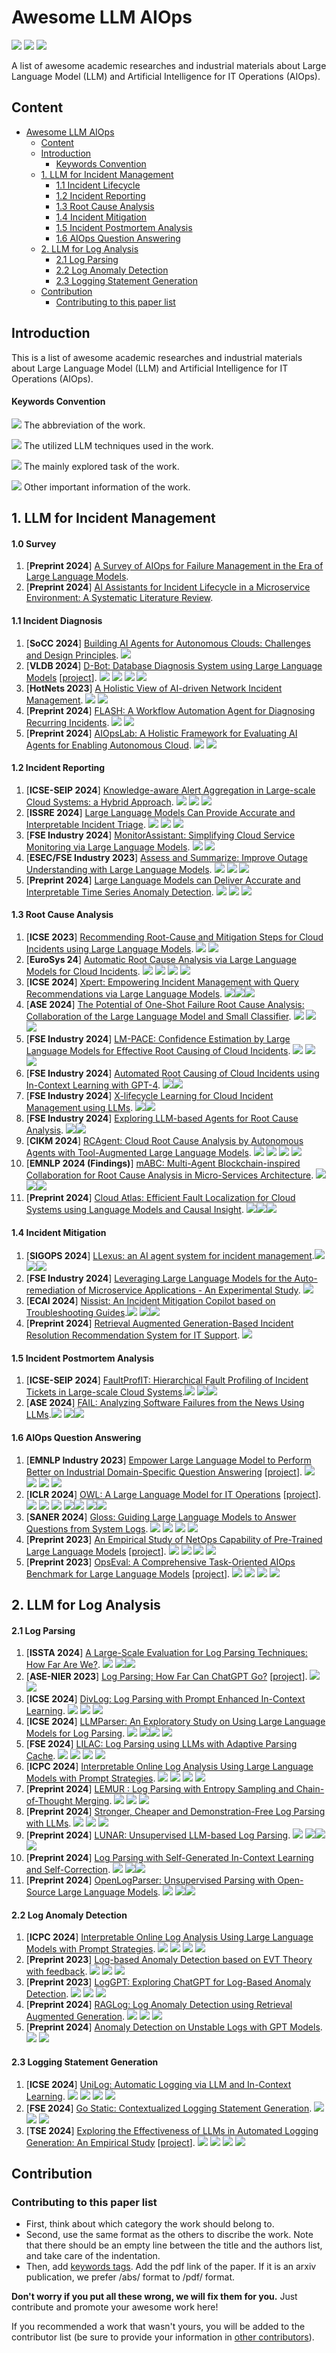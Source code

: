 # Awesome LLM AIOps
![](https://img.shields.io/github/last-commit/Jun-jie-Huang/awesome-LLM-AIOps?color=blue) ![](https://img.shields.io/badge/PaperNumber-53-brightgreen) ![](https://img.shields.io/badge/PRs-Welcome-red) 


A list of awesome academic researches and industrial materials about Large Language Model (LLM) and Artificial Intelligence for IT Operations (AIOps).

## Content

- [Awesome LLM AIOps](#awesome-llm-aiops)
  * [Content](#content)
  * [Introduction](#introduction)
      - [Keywords Convention](#keywords-convention)
  * [1. LLM for Incident Management](#1-llm-for-incident-management)
      - [1.1 Incident Lifecycle](#11-incident-lifecycle)
      - [1.2 Incident Reporting](#12-incident-reporting)
      - [1.3 Root Cause Analysis](#13-root-cause-analysis)
      - [1.4 Incident Mitigation](#14-incident-mitigation)
      - [1.5 Incident Postmortem Analysis](#15-incident-postmortem-analysis)
      - [1.6 AIOps Question Answering](#16-aiops-question-answering)
  * [2. LLM for Log Analysis](#2-llm-for-log-analysis)
      - [2.1 Log Parsing](#21-log-parsing)
      - [2.2 Log Anomaly Detection](#22-log-anomaly-detection)
      - [2.3 Logging Statement Generation](#23-logging-statement-generation)
  * [Contribution](#contribution)
    + [Contributing to this paper list](#contributing-to-this-paper-list)

## Introduction

This is a list of awesome academic researches and industrial materials about Large Language Model (LLM) and Artificial Intelligence for IT Operations (AIOps).

#### Keywords Convention

![](https://img.shields.io/badge/ChatGPT-blue) The abbreviation of the work.

![](https://img.shields.io/badge/Prompting-red) The utilized LLM techniques used in the work.

![](https://img.shields.io/badge/Root_Cause_Analysis-brown) The mainly explored task of the work.

![](https://img.shields.io/badge/Other-green) Other important information of the work.

## 1. LLM for Incident Management

#### 1.0 Survey

1. [**Preprint 2024**] [A Survey of AIOps for Failure Management in the Era of Large Language Models](https://arxiv.org/pdf/2406.11213).
2. [**Preprint 2024**] [AI Assistants for Incident Lifecycle in a Microservice Environment: A Systematic Literature Review](https://arxiv.org/pdf/2410.04334).

#### 1.1 Incident Diagnosis

1. [**SoCC 2024**] [Building AI Agents for Autonomous Clouds: Challenges and Design Principles](https://arxiv.org/pdf/2407.12165). ![](https://img.shields.io/badge/Vision_Paper-green)
2. [**VLDB 2024**] [D-Bot: Database Diagnosis System using Large Language Models](https://arxiv.org/pdf/2312.01454.pdf) [[project](https://github.com/TsinghuaDatabaseGroup/DB-GPT)]. ![](https://img.shields.io/badge/D_Bot-blue) ![](https://img.shields.io/badge/Prompting(Tree_of_Thought)-red) ![](https://img.shields.io/badge/System-green) ![](https://img.shields.io/badge/DB_Administor-brown)
3. [**HotNets 2023**] [A Holistic View of AI-driven Network Incident Management](https://www.microsoft.com/en-us/research/uploads/prod/2023/09/LLM4IcMs___HotNets__23-6.pdf). ![](https://img.shields.io/badge/Incident_Lifecycle-brown) ![](https://img.shields.io/badge/Analysis-green)
4. [**Preprint 2024**] [FLASH: A Workflow Automation Agent for Diagnosing Recurring Incidents](https://www.microsoft.com/en-us/research/uploads/prod/2024/10/FLASH_Paper.pdf). ![](https://img.shields.io/badge/FLASH-blue) ![](https://img.shields.io/badge/Incident_Diagnosis-brown)
5. [**Preprint 2024**] [AIOpsLab: A Holistic Framework for Evaluating AI Agents for Enabling Autonomous Cloud](https://www.microsoft.com/en-us/research/uploads/prod/2024/10/AIOpsLab-6705feab5dcdb.pdf). ![](https://img.shields.io/badge/AIOpsLab-blue) ![](https://img.shields.io/badge/Benchmark-brown)

#### 1.2 Incident Reporting

1. [**ICSE-SEIP 2024**] [Knowledge-aware Alert Aggregation in Large-scale Cloud Systems: a Hybrid Approach](https://arxiv.org/pdf/2403.06485.pdf). ![](https://img.shields.io/badge/COLA-blue) ![](https://img.shields.io/badge/Prompting-red) ![](https://img.shields.io/badge/Alert_Aggregation-brown)
2. [**ISSRE 2024**] [Large Language Models Can Provide Accurate and Interpretable Incident Triage](https://www.microsoft.com/en-us/research/uploads/prod/2024/08/ISSRE24_LLM4triage.pdf). ![](https://img.shields.io/badge/COMET-blue) ![](https://img.shields.io/badge/Prompting-red) ![](https://img.shields.io/badge/Incident_Triage-brown)
3. [**FSE Industry 2024**] [MonitorAssistant: Simplifying Cloud Service Monitoring via Large Language Models](https://netman.aiops.org/wp-content/uploads/2024/07/MonitorAssistant_CameraReady-v1.5_submitted.pdf). ![](https://img.shields.io/badge/MonitorAssistant-blue) ![](https://img.shields.io/badge/Anomaly_Detection-brown)
4. [**ESEC/FSE Industry 2023**] [Assess and Summarize: Improve Outage Understanding with Large Language Models](https://arxiv.org/pdf/2305.18084). ![](https://img.shields.io/badge/Oasis-blue) ![](https://img.shields.io/badge/Finetuning-red) ![](https://img.shields.io/badge/Outage_Summarization-brown)
5. [**Preprint 2024**] [Large Language Models can Deliver Accurate and Interpretable Time Series Anomaly Detection](https://arxiv.org/pdf/2405.15370v1). ![](https://img.shields.io/badge/LLMAD-blue) ![](https://img.shields.io/badge/Prompting(CoT)-red) ![](https://img.shields.io/badge/Anomaly_Detection-brown)

#### 1.3 Root Cause Analysis

1. [**ICSE 2023**] [Recommending Root-Cause and Mitigation Steps for Cloud Incidents using Large Language Models](https://arxiv.org/pdf/2301.03797.pdf). ![](https://img.shields.io/badge/Finetuning-red) ![](https://img.shields.io/badge/Root_Cause_Generation-brown)
2. [**EuroSys 24**] [Automatic Root Cause Analysis via Large Language Models for Cloud Incidents](https://arxiv.org/pdf/2305.15778.pdf). ![](https://img.shields.io/badge/RCACopilot-blue) ![](https://img.shields.io/badge/Prompting(CoT)-red) ![](https://img.shields.io/badge/System-green) ![](https://img.shields.io/badge/RCA_Classification-brown)
3. [**ICSE 2024**] [Xpert: Empowering Incident Management with Query Recommendations via Large Language Models](https://arxiv.org/pdf/2312.11988). ![](https://img.shields.io/badge/Xpert-blue)![](https://img.shields.io/badge/Prompting-red)![](https://img.shields.io/badge/Diagnosis_Query_Generation-brown)
4. [**ASE 2024**] [The Potential of One-Shot Failure Root Cause Analysis: Collaboration of the Large Language Model and Small Classifier](https://dl.acm.org/doi/10.1145/3691620.3695475). ![](https://img.shields.io/badge/LasRCA-blue) ![](https://img.shields.io/badge/Prompting-red) ![](https://img.shields.io/badge/Fault_Classification-brown)
5. [**FSE Industry 2024**] [LM-PACE: Confidence Estimation by Large Language Models for Effective Root Causing of Cloud Incidents](https://arxiv.org/pdf/2309.05833.pdf). ![](https://img.shields.io/badge/PACE_LM-blue) ![](https://img.shields.io/badge/Prompting(ICL)-red) ![](https://img.shields.io/badge/RCA_Confidence_Estimation-brown)
6. [**FSE Industry 2024**] [Automated Root Causing of Cloud Incidents using In-Context Learning with GPT-4](https://arxiv.org/pdf/2401.13810v1.pdf). ![](https://img.shields.io/badge/Prompting(ICL)-red)![](https://img.shields.io/badge/Root_Cause_Generation-brown)
7. [**FSE Industry 2024**] [X-lifecycle Learning for Cloud Incident Management using LLMs](https://arxiv.org/pdf/2404.03662). ![](https://img.shields.io/badge/Prompting(ICL)-red)![](https://img.shields.io/badge/Root_Cause_Generation-brown)
8. [**FSE Industry 2024**] [Exploring LLM-based Agents for Root Cause Analysis](https://arxiv.org/pdf/2403.04123). ![](https://img.shields.io/badge/Agent-red)![](https://img.shields.io/badge/Root_Cause_Generation-brown)
9. [**CIKM 2024**] [RCAgent: Cloud Root Cause Analysis by Autonomous Agents with Tool-Augmented Large Language Models](https://arxiv.org/pdf/2310.16340.pdf). ![](https://img.shields.io/badge/RCAgent-blue) ![](https://img.shields.io/badge/LLM_Agent-red) ![](https://img.shields.io/badge/System-green) ![](https://img.shields.io/badge/Root_Cause_Generation-brown)
10. [**EMNLP 2024 (Findings)**] [mABC: Multi-Agent Blockchain-inspired Collaboration for Root Cause Analysis in Micro-Services Architecture](https://arxiv.org/pdf/2404.12135). ![](https://img.shields.io/badge/mABC-blue)![](https://img.shields.io/badge/Agent-red)![](https://img.shields.io/badge/Root_Cause_Localization-brown)
11. [**Preprint 2024**] [Cloud Atlas: Efficient Fault Localization for Cloud Systems using Language Models and Causal Insight](https://arxiv.org/pdf/2407.08694). ![](https://img.shields.io/badge/Atlas-blue)![](https://img.shields.io/badge/Agent-red)![](https://img.shields.io/badge/Fault_Localization-brown)

#### 1.4 Incident Mitigation

1. [**SIGOPS 2024**] [LLexus: an AI agent system for incident management](https://www.microsoft.com/en-us/research/publication/llexus-an-ai-agent-system-for-incident-management/).![](https://img.shields.io/badge/LLexus-blue) ![](https://img.shields.io/badge/Agent-red)![](https://img.shields.io/badge/Mitigation_Generation-brown)
2. [**FSE Industry 2024**] [Leveraging Large Language Models for the Auto-remediation of Microservice Applications - An Experimental Study](https://dl.acm.org/doi/pdf/10.1145/3663529.3663855).  ![](https://img.shields.io/badge/Mitigation_Action_Generation-brown)
3. [**ECAI 2024**] [Nissist: An Incident Mitigation Copilot based on Troubleshooting Guides](https://arxiv.org/pdf/2402.17531).![](https://img.shields.io/badge/Nissist-blue) ![](https://img.shields.io/badge/Agent-red)![](https://img.shields.io/badge/Mitigation_Action_Generation-brown)
4. [**Preprint 2024**] [Retrieval Augmented Generation-Based Incident Resolution Recommendation System for IT Support](https://arxiv.org/pdf/2409.13707).  ![](https://img.shields.io/badge/Mitigation_Action_Generation-brown)

#### 1.5 Incident Postmortem Analysis

1. [**ICSE-SEIP 2024**] [FaultProfIT: Hierarchical Fault Profiling of Incident Tickets in Large-scale Cloud Systems](https://dl.acm.org/doi/pdf/10.1145/3639477.3639754).![](https://img.shields.io/badge/FaultProfIT-blue) ![](https://img.shields.io/badge/Finetuning-red)![](https://img.shields.io/badge/Fault_Profiling-brown)
2. [**ASE 2024**] [FAIL: Analyzing Software Failures from the News Using LLMs](https://arxiv.org/pdf/2406.08221).![](https://img.shields.io/badge/FAIL-blue) ![](https://img.shields.io/badge/Prompting-red)![](https://img.shields.io/badge/Failure_Analysis-brown)

#### 1.6 AIOps Question Answering

1. [**EMNLP Industry 2023**] [Empower Large Language Model to Perform Better on Industrial Domain-Specific Question Answering](https://aclanthology.org/2023.emnlp-industry.29.pdf) [[project](https://github.com/ModelInteraction/MSQA)]. ![](https://img.shields.io/badge/MSQA-blue) ![](https://img.shields.io/badge/Instrcuction_Tuning-red) ![](https://img.shields.io/badge/QuestionAnswering-brown) ![](https://img.shields.io/badge/Benchmark-green)
2. [**ICLR 2024**] [OWL: A Large Language Model for IT Operations](https://openreview.net/pdf?id=SZOQ9RKYJu) [[project](https://github.com/HC-Guo/Owl)]. ![](https://img.shields.io/badge/OWL-blue) ![](https://img.shields.io/badge/Instrcuction_Tuning-red) ![](https://img.shields.io/badge/LogAD-brown) ![](https://img.shields.io/badge/Log_Parsing-brown)![](https://img.shields.io/badge/QuestionAnswering-brown) ![](https://img.shields.io/badge/Domain_LLM-green)![](https://img.shields.io/badge/Benchmark-green)
3. [**SANER 2024**] [Gloss: Guiding Large Language Models to Answer Questions from System Logs](https://ieeexplore.ieee.org/abstract/document/10589781). ![](https://img.shields.io/badge/Gloss-blue) ![](https://img.shields.io/badge/Data_Synthesis-red) ![](https://img.shields.io/badge/QuestionAnswering-brown) ![](https://img.shields.io/badge/Benchmark-green)
4. [**Preprint 2023**] [An Empirical Study of NetOps Capability of Pre-Trained Large Language Models](https://arxiv.org/pdf/2309.05557.pdf) [[project](https://huggingface.co/datasets/NASP/neteval-exam)]. ![](https://img.shields.io/badge/NetEval-blue) ![](https://img.shields.io/badge/Prompting-red) ![](https://img.shields.io/badge/QuestionAnswering-brown) ![](https://img.shields.io/badge/Benchmark-green)
5. [**Preprint 2023**] [OpsEval: A Comprehensive Task-Oriented AIOps Benchmark for Large Language Models](https://arxiv.org/pdf/2310.07637.pdf) [[project](https://opseval.cstcloud.cn/content/home#home)]. ![](https://img.shields.io/badge/OpsEval-blue) ![](https://img.shields.io/badge/Prompting-red) ![](https://img.shields.io/badge/QuestionAnswering-brown) ![](https://img.shields.io/badge/Benchmark-green)

## 2. LLM for Log Analysis

#### 2.1 Log Parsing

1. [**ISSTA 2024**] [A Large-Scale Evaluation for Log Parsing Techniques: How Far Are We?](https://arxiv.org/pdf/2308.10828). ![](https://img.shields.io/badge/LogHub2.0-blue) ![](https://img.shields.io/badge/Benchmark-green)![](https://img.shields.io/badge/Log_Parsing-brown)
2. [**ASE-NIER 2023**] [Log Parsing: How Far Can ChatGPT Go?](https://arxiv.org/pdf/2306.01590.pdf) [[project](https://github.com/LogIntelligence/log-analytics-chatgpt)]. ![](https://img.shields.io/badge/Prompting-red) ![](https://img.shields.io/badge/Log_Parsing-brown)
3. [**ICSE 2024**] [DivLog: Log Parsing with Prompt Enhanced In-Context Learning](https://arxiv.org/pdf/2307.09950.pdf). ![](https://img.shields.io/badge/DivLog-blue) ![](https://img.shields.io/badge/Prompting-red) ![](https://img.shields.io/badge/Log_Parsing-brown)
4. [**ICSE 2024**] [LLMParser: An Exploratory Study on Using Large Language Models for Log Parsing](https://arxiv.org/pdf/2404.18001). ![](https://img.shields.io/badge/LLMParser-blue) ![](https://img.shields.io/badge/Prompting-red)![](https://img.shields.io/badge/Finetuning-red) ![](https://img.shields.io/badge/Log_Parsing-brown)
5. [**FSE 2024**] [LILAC: Log Parsing using LLMs with Adaptive Parsing Cache](https://arxiv.org/pdf/2310.01796.pdf). ![](https://img.shields.io/badge/LILAC-blue) ![](https://img.shields.io/badge/Prompting(ICL)-red) ![](https://img.shields.io/badge/Cache-red) ![](https://img.shields.io/badge/Log_Parsing-brown)
6. [**ICPC 2024**] [Interpretable Online Log Analysis Using Large Language Models with Prompt Strategies](https://arxiv.org/pdf/2308.07610.pdf). ![](https://img.shields.io/badge/LogPrompt-blue) ![](https://img.shields.io/badge/Prompting-red) ![](https://img.shields.io/badge/LogAD-brown) ![](https://img.shields.io/badge/Log_Parsing-brown)
7. [**Preprint 2024**] [LEMUR : Log Parsing with Entropy Sampling and Chain-of-Thought Merging](https://arxiv.org/pdf/2402.18205.pdf). ![](https://img.shields.io/badge/LEMUR-blue) ![](https://img.shields.io/badge/Prompting(CoT)-red) ![](https://img.shields.io/badge/LogParsing-brown)
8. [**Preprint 2024**] [Stronger, Cheaper and Demonstration-Free Log Parsing with LLMs](https://arxiv.org/pdf/2406.06156). ![](https://img.shields.io/badge/LogBatcher-blue) ![](https://img.shields.io/badge/Prompting-red) ![](https://img.shields.io/badge/Log_Parsing-brown)
9. [**Preprint 2024**] [LUNAR: Unsupervised LLM-based Log Parsing](https://arxiv.org/pdf/2406.07174). ![](https://img.shields.io/badge/LUNAR-blue) ![](https://img.shields.io/badge/Prompting-red)![](https://img.shields.io/badge/LRU-red) ![](https://img.shields.io/badge/Log_Parsing-brown)
10. [**Preprint 2024**] [Log Parsing with Self-Generated In-Context Learning and Self-Correction](https://arxiv.org/pdf/2406.03376). ![](https://img.shields.io/badge/AdaParser-blue) ![](https://img.shields.io/badge/Prompting-red)![](https://img.shields.io/badge/Log_Parsing-brown)
11. [**Preprint 2024**] [OpenLogParser: Unsupervised Parsing with Open-Source Large Language Models](https://www.arxiv.org/pdf/2408.01585). ![](https://img.shields.io/badge/OpenLogParser-blue) ![](https://img.shields.io/badge/Prompting-red)![](https://img.shields.io/badge/Log_Parsing-brown)

#### 2.2 Log Anomaly Detection

1. [**ICPC 2024**] [Interpretable Online Log Analysis Using Large Language Models with Prompt Strategies](https://arxiv.org/pdf/2308.07610.pdf). ![](https://img.shields.io/badge/LogPrompt-blue) ![](https://img.shields.io/badge/Prompting-red) ![](https://img.shields.io/badge/LogAD-brown) ![](https://img.shields.io/badge/Log_Parsing-brown)
2. [**Preprint 2023**] [Log-based Anomaly Detection based on EVT Theory with feedback](https://arxiv.org/pdf/2306.05032.pdf). ![](https://img.shields.io/badge/ScaleAD-blue) ![](https://img.shields.io/badge/Prompting-red) ![](https://img.shields.io/badge/LogAD-brown)
3. [**Preprint 2023**] [LogGPT: Exploring ChatGPT for Log-Based Anomaly Detection](https://arxiv.org/pdf/2309.01189.pdf). ![](https://img.shields.io/badge/LogGPT-blue) ![](https://img.shields.io/badge/Prompting-red) ![](https://img.shields.io/badge/LogAD-brown)
4. [**Preprint 2024**] [RAGLog: Log Anomaly Detection using Retrieval Augmented Generation](https://arxiv.org/pdf/2311.05261.pdf). ![](https://img.shields.io/badge/RAGLog-blue) ![](https://img.shields.io/badge/Prompting(RAG)-red) ![](https://img.shields.io/badge/LogAD-brown)
5. [**Preprint 2024**] [Anomaly Detection on Unstable Logs with GPT Models](https://arxiv.org/pdf/2406.07467).  ![](https://img.shields.io/badge/Finetuning-red) ![](https://img.shields.io/badge/LogAD-brown)

#### 2.3 Logging Statement Generation

1. [**ICSE 2024**] [UniLog: Automatic Logging via LLM and In-Context Learning](https://www.computer.org/csdl/proceedings-article/icse/2024/021700a129/1RLIWpCelqg). ![](https://img.shields.io/badge/UniLog-blue) ![](https://img.shields.io/badge/Prompting(ICL)-red) ![](https://img.shields.io/badge/Cache-red) ![](https://img.shields.io/badge/Logging_Statement_Generation-brown)
2. [**FSE 2024**] [Go Static: Contextualized Logging Statement Generation](https://arxiv.org/pdf/2402.12958.pdf). ![](https://img.shields.io/badge/SCLogger-blue) ![](https://img.shields.io/badge/Prompting(ICL)-red) ![](https://img.shields.io/badge/Logging_Statement_Generation-brown)
3. [**TSE 2024**] [Exploring the Effectiveness of LLMs in Automated Logging Generation: An Empirical Study](https://arxiv.org/pdf/2307.05950.pdf) [[project](https://github.com/LogStudySE/LogStudy)]. ![](https://img.shields.io/badge/LogBench-blue) ![](https://img.shields.io/badge/Prompting-red) ![](https://img.shields.io/badge/Logging_Statement_Generation-brown) ![](https://img.shields.io/badge/Analysis-green)

   

## Contribution

### Contributing to this paper list

- First, think about which category the work should belong to.
- Second, use the same format as the others to discribe the work. Note that there should be an empty line between the title and the authors list, and take care of the indentation.
- Then, add [keywords tags](https://github.com/Jun-jie-Huang/awesome-LLM-AIOps/blob/main/README.md#keywords-convention). Add the pdf link of the paper. If it is an arxiv publication, we prefer /abs/ format to /pdf/ format.

**Don't worry if you put all these wrong, we will fix them for you.** Just contribute and promote your awesome work here!

If you recommended a work that wasn't yours, you will be added to the contributor list (be sure to provide your information in [other contributors](https://github.com/Jun-jie-Huang/awesome-LLM-AIOps/blob/main/README.md#other-contributors)).

